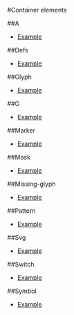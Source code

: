 #Container elements

##A
 - [Example](a.html)

##Defs
 - [Example](defs.html)

##Glyph
 - [Example](glyph.html)

##G
 - [Example](g.html)

##Marker
 - [Example](marker.html)

##Mask
 - [Example](mask.html)

##Missing-glyph
 - [Example](missing-glyph.html)

##Pattern
 - [Example](pattern.html)

##Svg
 - [Example](svg.html)

##Switch
 - [Example](switch.html)

##Symbol
 - [Example](symbol.html)